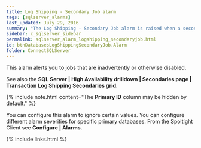 ```yaml
---
title: Log Shipping - Secondary Job alarm
tags: [sqlserver_alarms]
last_updated: July 29, 2016
summary: "The Log Shipping - Secondary Job alarm is raised when a secondary copy or restore job is not enabled."
sidebar: c_sqlserver_sidebar
permalink: sqlserver_alarm_logshipping_secondaryjob.html
id: btnDatabasesLogShippingSecondaryJob.Alarm
folder: ConnectSQLServer
---
```



This alarm alerts you to jobs that are inadvertently or otherwise disabled.

See also the **SQL Server \| High Availability drilldown \| Secondaries page \| Transaction Log Shipping Secondaries grid**.

{% include note.html content="The **Primary ID** column may be hidden by default." %}


You can configure this alarm to ignore certain values. You can configure different alarm severities for specific primary databases. From the Spoltight Client see **Configure \| Alarms**.


{% include links.html %}
